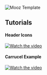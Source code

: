 ![Mooz Template](https://i.imgur.com/bVY5OIB.png)

## Tutorials


#### Header Icons
[![Watch the video](https://i.ytimg.com/vi/bMq6g2Z34PQ/hqdefault.jpg)](https://youtu.be/bMq6g2Z34PQ)


#### Carrucel Example
[![Watch the video](https://i.ytimg.com/vi/8KkWHs5xobM/hqdefault.jpg)](https://youtu.be/8KkWHs5xobM)
